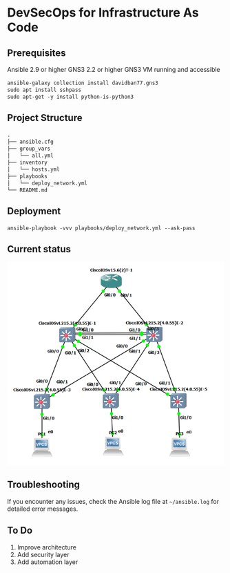 # DevSecOps for Infrastructure As Code

## Prerequisites

Ansible 2.9 or higher
GNS3 2.2 or higher
GNS3 VM running and accessible

```console
ansible-galaxy collection install davidban77.gns3
sudo apt install sshpass
sudo apt-get -y install python-is-python3
```

## Project Structure

```console
.
├── ansible.cfg
├── group_vars
│   └── all.yml
├── inventory
│   └── hosts.yml
├── playbooks
│   └── deploy_network.yml
└── README.md
```

## Deployment

```
ansible-playbook -vvv playbooks/deploy_network.yml --ask-pass
```

## Current status

![alt text](documentation/status_v2.png)


## Troubleshooting

If you encounter any issues, check the Ansible log file at `~/ansible.log` for detailed error messages.

## To Do

1. Improve architecture 
2. Add security layer
3. Add automation layer
